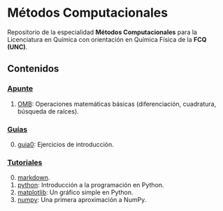 # Métodos Computacionales

Repositorio de la especialidad **Métodos Computacionales** para la Licenciatura
en Química con orientación en Química Física de la **FCQ (UNC)**.


## Contenidos

### [Apunte](https://github.com/fernandezfran/metcomp/tree/main/apunte)

1. [OMB](https://github.com/fernandezfran/metcomp/blob/main/apunte/1-OMB.ipynb):  Operaciones matemáticas básicas (diferenciación, cuadratura, búsqueda de raíces).


### [Guías](https://github.com/fernandezfran/metcomp/tree/main/guias)

0. [guia0](https://github.com/fernandezfran/metcomp/blob/main/guias/guia0.ipynb): Ejercicios de introducción.


### [Tutoriales](https://github.com/fernandezfran/metcomp/tree/main/tutoriales)

0. [markdown](https://github.com/fernandezfran/metcomp/blob/main/tutoriales/markdown.ipynb).
1. [python](https://github.com/fernandezfran/metcomp/blob/main/tutoriales/python.ipynb): Introducción a la programación en Python.
2. [matplotlib](https://github.com/fernandezfran/metcomp/blob/main/tutoriales/matplotlib.ipynb): Un gráfico simple en Python.
3. [numpy](https://github.com/fernandezfran/metcomp/blob/main/tutoriales/numpy.ipynb): Una primera aproximación a NumPy.
